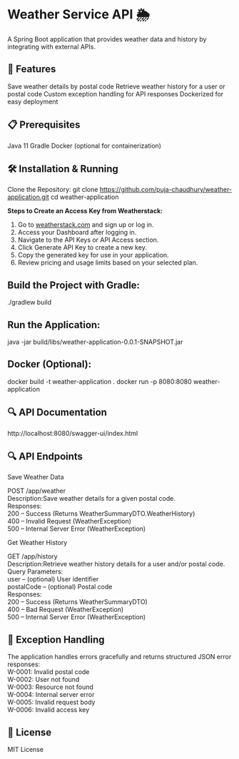 # Weather Service API 🌦️

A Spring Boot application that provides weather data and history by integrating with external APIs.

## 🚀 Features
Save weather details by postal code
Retrieve weather history for a user or postal code
Custom exception handling for API responses
Dockerized for easy deployment

## 📋 Prerequisites
Java 11
Gradle
Docker (optional for containerization)

## 🛠️ Installation & Running
Clone the Repository:
git clone https://github.com/puja-chaudhury/weather-application.git
cd weather-application

**Steps to Create an Access Key from Weatherstack:**
1. Go to [weatherstack.com](https://weatherstack.com) and sign up or log in.
2. Access your Dashboard after logging in.
3. Navigate to the API Keys or API Access section.
4. Click Generate API Key to create a new key.
5. Copy the generated key for use in your application.
6. Review pricing and usage limits based on your selected plan.

## Build the Project with Gradle:
./gradlew build

## Run the Application:
java -jar build/libs/weather-application-0.0.1-SNAPSHOT.jar

## Docker (Optional):
docker build -t weather-application .
docker run -p 8080:8080 weather-application

## 🔍 API Documentation
http://localhost:8080/swagger-ui/index.html

## 🔍 API Endpoints  
Save Weather Data

POST /app/weather  
Description:Save weather details for a given postal code.  
Responses:  
200 – Success (Returns WeatherSummaryDTO.WeatherHistory)  
400 – Invalid Request (WeatherException)  
500 – Internal Server Error (WeatherException)  

Get Weather History  

GET /app/history  
Description:Retrieve weather history details for a user and/or postal code.  
Query Parameters:  
user – (optional) User identifier  
postalCode – (optional) Postal code  
Responses:  
200 – Success (Returns WeatherSummaryDTO)  
400 – Bad Request (WeatherException)  
500 – Internal Server Error (WeatherException)  

## 🧬 Exception Handling

The application handles errors gracefully and returns structured JSON error responses:  
W-0001: Invalid postal code  
W-0002: User not found  
W-0003: Resource not found  
W-0004: Internal server error  
W-0005: Invalid request body  
W-0006: Invalid access key  

## 📝 License
MIT License